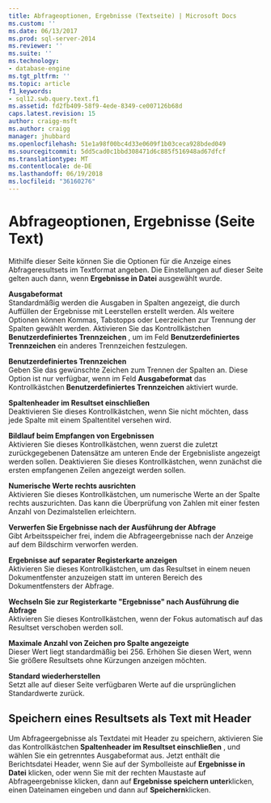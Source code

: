 ```yaml
---
title: Abfrageoptionen, Ergebnisse (Textseite) | Microsoft Docs
ms.custom: ''
ms.date: 06/13/2017
ms.prod: sql-server-2014
ms.reviewer: ''
ms.suite: ''
ms.technology:
- database-engine
ms.tgt_pltfrm: ''
ms.topic: article
f1_keywords:
- sql12.swb.query.text.f1
ms.assetid: fd2fb409-58f9-4ede-8349-ce007126b68d
caps.latest.revision: 15
author: craigg-msft
ms.author: craigg
manager: jhubbard
ms.openlocfilehash: 51e1a98f00bc4d33e0609f1b03ceca928bded049
ms.sourcegitcommit: 5dd5cad0c1bbd308471d6c885f516948ad67dfcf
ms.translationtype: MT
ms.contentlocale: de-DE
ms.lasthandoff: 06/19/2018
ms.locfileid: "36160276"
---
```

# <a name="query-options-results-text-page"></a>Abfrageoptionen, Ergebnisse (Seite Text)
  Mithilfe dieser Seite können Sie die Optionen für die Anzeige eines Abfrageresultsets im Textformat angeben. Die Einstellungen auf dieser Seite gelten auch dann, wenn **Ergebnisse in Datei** ausgewählt wurde.  
  
 **Ausgabeformat**  
 Standardmäßig werden die Ausgaben in Spalten angezeigt, die durch Auffüllen der Ergebnisse mit Leerstellen erstellt werden. Als weitere Optionen können Kommas, Tabstopps oder Leerzeichen zur Trennung der Spalten gewählt werden. Aktivieren Sie das Kontrollkästchen **Benutzerdefiniertes Trennzeichen** , um im Feld **Benutzerdefiniertes Trennzeichen** ein anderes Trennzeichen festzulegen.  
  
 **Benutzerdefiniertes Trennzeichen**  
 Geben Sie das gewünschte Zeichen zum Trennen der Spalten an. Diese Option ist nur verfügbar, wenn im Feld **Ausgabeformat** das Kontrollkästchen **Benutzerdefiniertes Trennzeichen** aktiviert wurde.  
  
 **Spaltenheader im Resultset einschließen**  
 Deaktivieren Sie dieses Kontrollkästchen, wenn Sie nicht möchten, dass jede Spalte mit einem Spaltentitel versehen wird.  
  
 **Bildlauf beim Empfangen von Ergebnissen**  
 Aktivieren Sie dieses Kontrollkästchen, wenn zuerst die zuletzt zurückgegebenen Datensätze am unteren Ende der Ergebnisliste angezeigt werden sollen. Deaktivieren Sie dieses Kontrollkästchen, wenn zunächst die ersten empfangenen Zeilen angezeigt werden sollen.  
  
 **Numerische Werte rechts ausrichten**  
 Aktivieren Sie dieses Kontrollkästchen, um numerische Werte an der Spalte rechts auszurichten. Das kann die Überprüfung von Zahlen mit einer festen Anzahl von Dezimalstellen erleichtern.  
  
 **Verwerfen Sie Ergebnisse nach der Ausführung der Abfrage**  
 Gibt Arbeitsspeicher frei, indem die Abfrageergebnisse nach der Anzeige auf dem Bildschirm verworfen werden.  
  
 **Ergebnisse auf separater Registerkarte anzeigen**  
 Aktivieren Sie dieses Kontrollkästchen, um das Resultset in einem neuen Dokumentfenster anzuzeigen statt im unteren Bereich des Dokumentfensters der Abfrage.  
  
 **Wechseln Sie zur Registerkarte "Ergebnisse" nach Ausführung die Abfrage**  
 Aktivieren Sie dieses Kontrollkästchen, wenn der Fokus automatisch auf das Resultset verschoben werden soll.  
  
 **Maximale Anzahl von Zeichen pro Spalte angezeigte**  
 Dieser Wert liegt standardmäßig bei 256. Erhöhen Sie diesen Wert, wenn Sie größere Resultsets ohne Kürzungen anzeigen möchten.  
  
 **Standard wiederherstellen**  
 Setzt alle auf dieser Seite verfügbaren Werte auf die ursprünglichen Standardwerte zurück.  
  
## <a name="saving-a-text-result-set-with-headers"></a>Speichern eines Resultsets als Text mit Header  
 Um Abfrageergebnisse als Textdatei mit Header zu speichern, aktivieren Sie das Kontrollkästchen **Spaltenheader im Resultset einschließen** , und wählen Sie ein getrenntes Ausgabeformat aus. Jetzt enthält die Berichtsdatei Header, wenn Sie auf der Symbolleiste auf **Ergebnisse in Datei** klicken, oder wenn Sie mit der rechten Maustaste auf Abfrageergebnisse klicken, dann auf **Ergebnisse speichern unter**klicken, einen Dateinamen eingeben und dann auf **Speichern**klicken.  
  
  